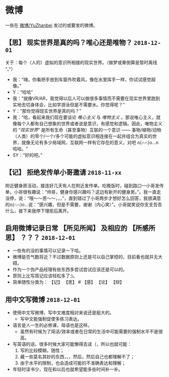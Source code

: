# 微博

<!-- > 2018-12-03T01:13:41+0800 -->

一些在 [微博/YuZhanbei](https://weibo.com/YuZhanbei) 发过的或要发的微博。

<!-- 满一定数量（10/30/50/100）或者时间（月/半年/年）后归档。 -->

<!--
- 微博/微博.md
- 微博/2018年12月的微博.md
- 微博/2018年的微博.md
- 微博/2018年的一些微博.md
-->


## 【思】 现实世界是真的吗？唯心还是唯物？ `2018-12-01`

<!-- > 2018-12-03T00:26:54+0800 -->

关于：每个（人的）虚拟的意识所相接的现实世界。（做梦或晕倒算是暂时离线 ^\_^）

- 我：“嗨，你看把手放到车窗外吹着风，像在水里挥手一样，你试试感觉超像。”
- Y：“哈哈”
- 我：“就像VR/AR，我觉得以后人可以做很多事情而不需要在现实世界里跑到实地去切身体会，比如学游泳但是不需要水。你觉得呢？”
- Y：“那你觉得现实世界是真的吗？”
- 我：“哈，看起来我们现在要谈论 *唯心主义* 与 *唯物主义* 。那说唯心主义，就像每个人都有自己想象的世界或者说是意识，有感觉和逻辑。因此，唯物主义的 “*现实世界*” 是所有生命（甚至事物）互联的一个意识 —— 事物/植物/动物（人类）的零个/一个/多个可能的虚拟意识相连接在一起并组合为真实的世界，就像无论有多少局域网，互联网一样有它存在的意义，对吧 o(∩∩)o...n 哈哈。“
-  SY：“好的吧。”


## 【记】 拒绝发传单小哥邀请 `2018-11-xx`

<!-- > 2018-12-01T23:27:14+0800 -->

附近健身房活动，接连好几天有人在附近发传单。吃晚饭时，碰到路口一小哥发传单，小哥很有趣说：“帅哥，健身你感兴趣吗？这边有新开的健身房。”。我一直走没停，说：“哦～～恩～～，，，”，直到错过了小哥两步才想好怎么回答，我很满意的o(∩∩)o...说：“感兴趣，但是不需要，谢谢（内心笑）”。小哥就笑说你支支吾吾什么，接下来我停下理拒后离开。


## 启用微博记录日常 【所见所闻】 及相应的 【所感所思】 ？？？ `2018-12-01`

<!-- > 2018-12-01T22:22:43+0800 -->

- 一些有的没的事情可以记录一下哈。
- 微博是否气数将近？不过数据原则上还是可以自己掌控的，目前看也就并无大碍。
- 作为一个伪产品经理有些东西多尝试尝试应该还是可以的。
- 原则上比写周记应该轻松多了:)。
- 简单随性分类为： 【记】 【思】 # 【感】 【论】 【辩】
<!-- - 启用微博发【日常】？？？ -->
<!-- - 启用微博记录下日常 【所见所闻所感所思】 ？？？ -->


## 用中文写微博 `2018-12-01`

<!-- > 2018-12-01T22:22:43+0800 -->

- 使用中文写微博，写中文难度相对来说还是挺大的。
	- 写中文能强制促使多练习表达。
- 语言是人一生的必修课，母语也是这样。
	- 虽然有时候为了简洁/效率或者在日常的生活中可能需要的强制水平不是很高。
- 写英语的话，很多时候大家可能懒得去读（，所以也就可能：
	1. 写的比较模糊，随性；
	2. 藏一些莫名其妙的东西，，，然后，然后自己也都理解不了；
	3. 由于水平的限制，也会造成可能的不准确表达和理解；
- 年轻时读书少，现在和以后也就希望能多些时间补一补。
